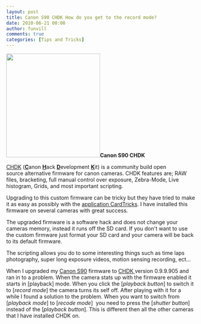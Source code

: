 ```yaml
---
layout: post
title: Canon S90 CHDK How do you get to the record mode?
date: 2010-06-21 00:00
author: funvill
comments: true
categories: [Tips and Tricks]
---
```

<strong><img class="size-full wp-image-964 alignright" title="250px-Canon-s90-front" src="http://www.abluestar.com/blog/wp-content/uploads/2010/06/250px-Canon-s90-front.jpg" alt="" width="250" height="276" />Canon S90 CHDK </strong>

<a href="http://chdk.wikia.com/">CHDK</a> (<strong><span style="text-decoration: underline;">C</span></strong>anon <strong><span style="text-decoration: underline;">H</span></strong>ack <strong><span style="text-decoration: underline;">D</span></strong>evelopment <strong><span style="text-decoration: underline;">K</span></strong>it) is a community build open source alternative firmware for canon cameras. CHDK features are; RAW files, bracketing, full manual control over exposure, Zebra-Mode, Live histogram, Grids, and most important scripting.

Upgrading to this custom firmware can be tricky but they have tried to make it as easy as possibly with the <a href="http://chdk.wikia.com/wiki/CHDK/Installing_with_Cardtricks">application CardTricks</a>. I have installed this firmware on several cameras with great success.

The upgraded firmware is a software hack and does not change your cameras memory, instead it runs off the SD card. If you don't want to use the custom firmware just format your SD card and your camera will be back to its default firmware.

The scripting allows you do to some interesting things such as time laps photography, super long exposure videos, motion sensing recording, ect...

When I upgraded my <a href="http://en.wikipedia.org/wiki/Canon_PowerShot_S90">Canon S90</a> firmware to <a href="http://chdk.wikia.com/">CHDK </a>version 0.9.9.905 and ran in to a problem. When the camera stats up with the firmware enabled it starts in [playback] mode. When you click the [<em>playback button</em>] to switch it to [<em>record mode</em>] the camera turns its self off. After playing with it for a while I found a solution to the problem. When you want to switch from [<em>playback mode</em>] to [<em>recode mode</em>]  you need to press the [<em>shutter button</em>] instead of the [<em>playback button</em>]. This is different then all the other cameras that I have installed CHDK on.
